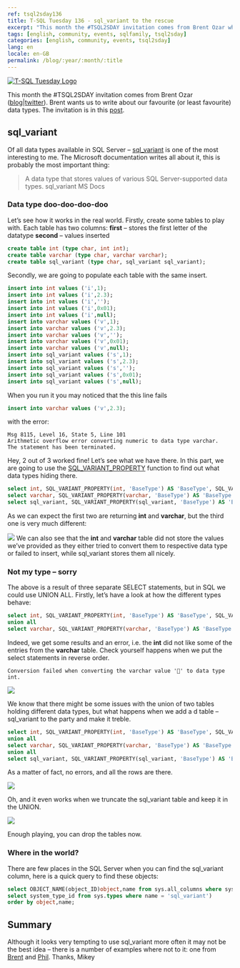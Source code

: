 ```yaml
---
ref: tsql2sday136
title: T-SQL Tuesday 136 - sql_variant to the rescue
excerpt: "This month the #TSQL2SDAY invitation comes from Brent Ozar who wants us to write about our favourite (or least favourite)  types."
tags: [english, community, events, sqlfamily, tsql2sday]
categories: [english, community, events, tsql2sday]
lang: en
locale: en-GB
permalink: /blog/:year/:month/:title
---
```


[![T-SQL Tuesday Logo](/assets/images/t-sql-tuesday-logo.jpg)](https://www.brentozar.com/archive/2021/03/tsql2sday-136-invitation-blog-about-your-favorite-data-type-or-least-favorite/ "T-SQL Tuesday invitation")

This month the #TSQL2SDAY invitation comes from Brent Ozar ([blog](http://www.brentozar.com/archive/author/brento/)\|[twitter](https://twitter.com/BrentO)). Brent wants us to write about our favourite (or least favourite) data types. The invitation is in this [post](https://www.brentozar.com/archive/2021/03/tsql2sday-136-invitation-blog-about-your-favorite-data-type-or-least-favorite/).

## sql_variant

Of all data types available in SQL Server – [sql_variant](https://docs.microsoft.com/en-us/sql/t-sql/data-types/variant-transact-sql?view=sql-server-ver15) is one of the most interesting to me. The Microsoft documentation writes all about it, this is probably the most important thing:
> A data type that stores values of various SQL Server-supported data types.
sql_variant MS Docs

### Data type doo-doo-doo-doo

Let’s see how it works in the real world. Firstly, create some tables to play with. Each table has two columns:
**first** – stores the first letter of the datatype
**second** – values inserted

```sql
create table int (type char, int int);
create table varchar (type char, varchar varchar);
create table sql_variant (type char, sql_variant sql_variant);
```

Secondly, we are going to populate each table with the same insert.

```sql
insert into int values ('i',1);
insert into int values ('i',2.3);
insert into int values ('i','');
insert into int values ('i',0x01);
insert into int values ('i',null);
insert into varchar values ('v',1);
insert into varchar values ('v',2.3);
insert into varchar values ('v','');
insert into varchar values ('v',0x01);
insert into varchar values ('v',null);
insert into sql_variant values ('s',1);
insert into sql_variant values ('s',2.3);
insert into sql_variant values ('s','');
insert into sql_variant values ('s',0x01);
insert into sql_variant values ('s',null);
```

When you run it you may noticed that the this line fails

```sql
insert into varchar values ('v',2.3);
```

with the error:

```
Msg 8115, Level 16, State 5, Line 101
Arithmetic overflow error converting numeric to data type varchar.
The statement has been terminated.
```

Hey, 2 out of 3 worked fine! Let’s see what we have there. In this part, we are going to use the [SQL_VARIANT_PROPERTY](https://docs.microsoft.com/en-us/sql/t-sql/functions/sql-variant-property-transact-sql?view=sql-server-ver15) function to find out what data types hiding there.

```sql
select int, SQL_VARIANT_PROPERTY(int, 'BaseType') AS 'BaseType', SQL_VARIANT_PROPERTY(int, 'MaxLength') AS 'MaxLength' from int;
select varchar, SQL_VARIANT_PROPERTY(varchar, 'BaseType') AS 'BaseType', SQL_VARIANT_PROPERTY(varchar, 'MaxLength') AS 'MaxLength'  varchar;
select sql_variant, SQL_VARIANT_PROPERTY(sql_variant, 'BaseType') AS 'BaseType', SQL_VARIANT_PROPERTY(sql_variant, 'MaxLength') AS Length' from sql_variant;
```

As we can expect the first two are returning **int** and **varchar**, but the third one is very much different:

![](/assets/images/tsql2sday136_01.png)
We can also see that the **int** and **varchar** table did not store the values we’ve provided as they either tried to convert them to respective data type or failed to insert, while sql_variant stores them all nicely.

### Not my type – sorry

The above is a result of three separate SELECT statements, but in SQL we could use UNION ALL. Firstly, let’s have a look at how the different types behave:

```sql
select int, SQL_VARIANT_PROPERTY(int, 'BaseType') AS 'BaseType', SQL_VARIANT_PROPERTY(int, 'MaxLength') AS 'MaxLength' from int
union all
select varchar, SQL_VARIANT_PROPERTY(varchar, 'BaseType') AS 'BaseType', SQL_VARIANT_PROPERTY(varchar, 'MaxLength') AS 'MaxLength'  varchar;
```

Indeed, we get some results and an error, i.e. the **int** did not like some of the entries from the **varchar** table. Check yourself  happens when we put the select statements in reverse order.

```
Conversion failed when converting the varchar value '' to data type int.
```

![](/assets/images/tsql2sday136_02.png)

We know that there might be some issues with the union of two tables holding different data types, but what happens when we add a d table – sql_variant to the party and make it treble.

```sql
select int, SQL_VARIANT_PROPERTY(int, 'BaseType') AS 'BaseType', SQL_VARIANT_PROPERTY(int, 'MaxLength') AS 'MaxLength' from int
union all
select varchar, SQL_VARIANT_PROPERTY(varchar, 'BaseType') AS 'BaseType', SQL_VARIANT_PROPERTY(varchar, 'MaxLength') AS 'MaxLength'  varchar
union all
select sql_variant, SQL_VARIANT_PROPERTY(sql_variant, 'BaseType') AS 'BaseType', SQL_VARIANT_PROPERTY(sql_variant, 'MaxLength') AS Length' from sql_variant;
```

As a matter of fact, no errors, and all the rows are there.

![](/assets/images/tsql2sday136_03.png)

Oh, and it even works when we truncate the sql_variant table and keep it in the UNION.

![](/assets/images/tsql2sday136_04.png)

Enough playing, you can drop the tables now.
### Where in the world?

There are few places in the SQL Server when you can find the sql_variant column, here is a quick query to find these objects:

```sql
select OBJECT_NAME(object_ID)object,name from sys.all_columns where system_type_id in (
select system_type_id from sys.types where name = 'sql_variant')
order by object,name;
```

## Summary

Although it looks very tempting to use sql_variant more often it may not be the best idea – there is a number of examples where not to it: one from [Brent](https://www.brentozar.com/archive/2017/03/no-seriously-dont-use-sql_variant/) and [Phil](https://www.red-gate.hub/product-learning/sql-prompt/problems-caused-by-use-of-the-sql_variant-datatype).
Thanks,
Mikey

